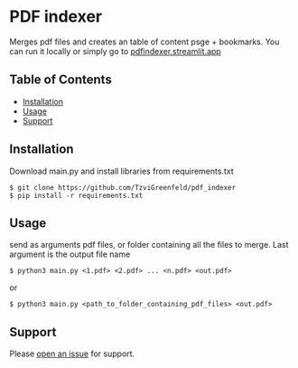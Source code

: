 # PDF indexer

Merges pdf files and creates an  table of content psge + bookmarks.
You can run it locally or simply go to [pdfindexer.streamlit.app](https://pdfindexer.streamlit.app/)

## Table of Contents

- [Installation](#installation)
- [Usage](#usage)
- [Support](#support)

## Installation

Download main.py and install libraries from requirements.txt


```
$ git clone https://github.com/TzviGreenfeld/pdf_indexer
$ pip install -r requirements.txt
```

## Usage

send as arguments pdf files, or folder containing all the files to merge. 
Last argument is the output file name

```
$ python3 main.py <1.pdf> <2.pdf> ... <n.pdf> <out.pdf>
```
or

```
$ python3 main.py <path_to_folder_containing_pdf_files> <out.pdf>
```


## Support

Please [open an issue](https://github.com/TzviGreenfeld/pdf_indexer/issues/new) for support.
